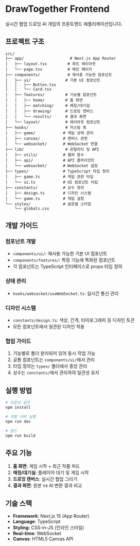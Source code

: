 # DrawTogether Frontend

실시간 협업 드로잉 AI 게임의 프론트엔드 애플리케이션입니다.

## 프로젝트 구조

```
src/
├── app/                    # Next.js App Router
│   ├── layout.tsx         # 루트 레이아웃
│   └── page.tsx           # 메인 페이지
├── components/            # 재사용 가능한 컴포넌트
│   ├── ui/               # 기본 UI 컴포넌트
│   │   ├── Button.tsx
│   │   └── Card.tsx
│   ├── features/         # 기능별 컴포넌트
│   │   ├── home/         # 홈 화면
│   │   ├── matching/     # 매칭/대기실
│   │   ├── drawing/      # 드로잉 캔버스
│   │   └── results/      # 결과 화면
│   └── layout/           # 레이아웃 컴포넌트
├── hooks/                # 커스텀 훅
│   ├── game/            # 게임 상태 관리
│   ├── canvas/          # 캔버스 관련
│   └── websocket/       # WebSocket 연결
├── lib/                  # 유틸리티 및 API
│   ├── utils/           # 헬퍼 함수
│   ├── api/             # API 클라이언트
│   └── websocket/       # WebSocket 설정
├── types/               # TypeScript 타입 정의
│   ├── game.ts          # 게임 관련 타입
│   └── ui.ts            # UI 컴포넌트 타입
├── constants/           # 상수 정의
│   ├── design.ts        # 디자인 시스템
│   └── game.ts          # 게임 설정
└── styles/              # 글로벌 스타일
    └── globals.css
```

## 개발 가이드

### 컴포넌트 개발
- `components/ui/`: 재사용 가능한 기본 UI 컴포넌트
- `components/features/`: 특정 기능에 특화된 컴포넌트
- 각 컴포넌트는 TypeScript 인터페이스로 props 타입 정의

### 상태 관리
- `hooks/websocket/useWebSocket.ts`: 실시간 통신 관리

### 디자인 시스템
- `constants/design.ts`: 색상, 간격, 타이포그래피 등 디자인 토큰
- 모든 컴포넌트에서 일관된 디자인 적용

### 협업 가이드
1. 기능별로 폴더 분리되어 있어 동시 작업 가능
2. 공통 컴포넌트는 `components/ui/`에서 관리
3. 타입 정의는 `types/` 폴더에서 중앙 관리
4. 상수는 `constants/`에서 관리하여 일관성 유지

## 실행 방법

```bash
# 의존성 설치
npm install

# 개발 서버 실행
npm run dev

# 빌드
npm run build
```

## 주요 기능

1. **홈 화면**: 게임 시작 + 최근 작품 피드
2. **매칭/대기실**: 플레이어 대기 및 게임 시작
3. **드로잉 캔버스**: 실시간 협업 그리기
4. **결과 화면**: 원본 vs AI 변환 결과 비교

## 기술 스택

- **Framework**: Next.js 15 (App Router)
- **Language**: TypeScript
- **Styling**: CSS-in-JS (인라인 스타일)
- **Real-time**: WebSocket
- **Canvas**: HTML5 Canvas API
